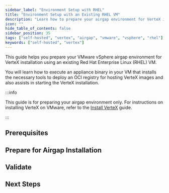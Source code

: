 ```yaml
---
sidebar_label: "Environment Setup with RHEL"
title: "Environment Setup with an Existing RHEL VM"
description: "Learn how to prepare your airgap environment for VerteX installation using an existing RHEL VM"
icon: ""
hide_table_of_contents: false
sidebar_position: 35
tags: ["self-hosted", "vertex", "airgap", "vmware", "vsphere", "rhel"]
keywords: ["self-hosted", "vertex"]
---
```


This guide helps you prepare your VMware vSphere airgap environment for VerteX installation using an existing Red Hat
Enterprise Linux (RHEL) VM.

You will learn how to execute an appliance binary in your VM that installs the necessary tools to deploy an OCI registry
for hosting VerteX images and also assists in starting the VerteX installation.

:::info

This guide is for preparing your airgap environment only. For instructions on installing VerteX on VMware, refer to the
[Install VerteX](../install.md) guide.

:::

## Prerequisites

<PartialsComponent category="self-hosted" name="setup-prereqs" edition="VerteX" />

## Prepare for Airgap Installation

<PartialsComponent category="self-hosted" name="setup-steps" edition="VerteX" />

## Validate

<PartialsComponent category="self-hosted" name="setup-validate" edition="VerteX" />

## Next Steps

<PartialsComponent category="self-hosted" name="setup-next-steps" edition="VerteX" />
